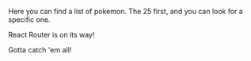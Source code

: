 Here you can find a list of pokemon. The 25 first, and you can look for a specific one.

React Router is on its way!

Gotta catch 'em all!
